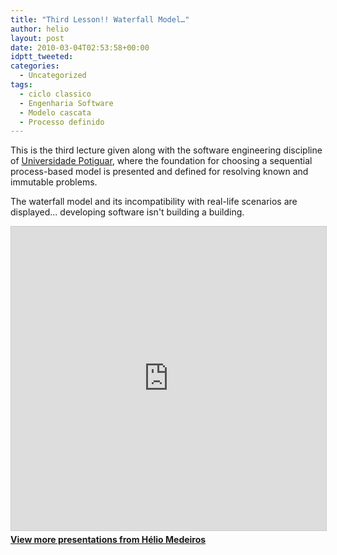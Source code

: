 ```yaml
---
title: "Third Lesson!! Waterfall Model…"
author: helio
layout: post
date: 2010-03-04T02:53:58+00:00
idptt_tweeted: 
categories:
  - Uncategorized
tags:
  - ciclo classico
  - Engenharia Software
  - Modelo cascata
  - Processo definido
---
```


This is the third lecture given along with the software engineering discipline of <a href="http://unp.br" target="_blank">Universidade Potiguar</a>, where the foundation for choosing a sequential process-based model is presented and defined for resolving known and immutable problems.

The waterfall model and its incompatibility with real-life scenarios are displayed... developing software isn't building a building. <div style="margin-bottom: 20px;">
<iframe src="https://www.slideshare.net/slideshow/embed_code/key/f2A3v2D2TvYfwj" width="597" height="486" frameborder="0" marginwidth="0" marginheight="0" scrolling="no" style="border:1px solid #CCC; border-width:1px; margin-bottom:5px; max-width: 100%;" allowfullscreen></iframe>
</iframe>
<div style="margin-bottom:5px">
    <strong><a href="//www.slideshare.net/heliomedeiros" target="_blank">View more presentations from Hélio Medeiros</a></strong>
</div>
</div>
